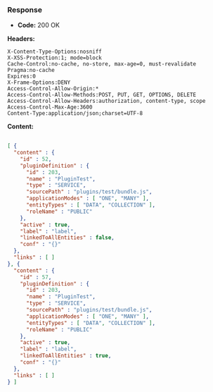 ### Response

* **Code:** 200 OK

**Headers:**

`X-Content-Type-Options:nosniff`  
`X-XSS-Protection:1; mode=block`  
`Cache-Control:no-cache, no-store, max-age=0, must-revalidate`  
`Pragma:no-cache`  
`Expires:0`  
`X-Frame-Options:DENY`  
`Access-Control-Allow-Origin:*`  
`Access-Control-Allow-Methods:POST, PUT, GET, OPTIONS, DELETE`  
`Access-Control-Allow-Headers:authorization, content-type, scope`  
`Access-Control-Max-Age:3600`  
`Content-Type:application/json;charset=UTF-8`  

**Content:**

```json
    
[ {
  "content" : {
    "id" : 52,
    "pluginDefinition" : {
      "id" : 203,
      "name" : "PluginTest",
      "type" : "SERVICE",
      "sourcePath" : "plugins/test/bundle.js",
      "applicationModes" : [ "ONE", "MANY" ],
      "entityTypes" : [ "DATA", "COLLECTION" ],
      "roleName" : "PUBLIC"
    },
    "active" : true,
    "label" : "label",
    "linkedToAllEntities" : false,
    "conf" : "{}"
  },
  "links" : [ ]
}, {
  "content" : {
    "id" : 57,
    "pluginDefinition" : {
      "id" : 203,
      "name" : "PluginTest",
      "type" : "SERVICE",
      "sourcePath" : "plugins/test/bundle.js",
      "applicationModes" : [ "ONE", "MANY" ],
      "entityTypes" : [ "DATA", "COLLECTION" ],
      "roleName" : "PUBLIC"
    },
    "active" : true,
    "label" : "label",
    "linkedToAllEntities" : true,
    "conf" : "{}"
  },
  "links" : [ ]
} ]
```
